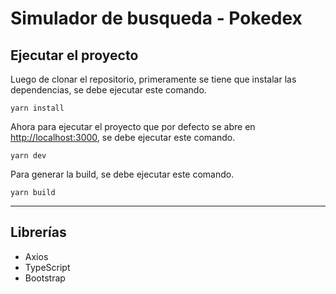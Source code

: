 # Simulador de busqueda - Pokedex

## Ejecutar el proyecto

Luego de clonar el repositorio, primeramente se tiene que instalar las dependencias, se debe ejecutar este comando.

    yarn install

Ahora para ejecutar el proyecto que por defecto se abre en [http://localhost:3000](http://localhost:3000), se debe ejecutar este comando.

    yarn dev

Para generar la build, se debe ejecutar este comando.

    yarn build

---

## Librerías

- Axios
- TypeScript
- Bootstrap
